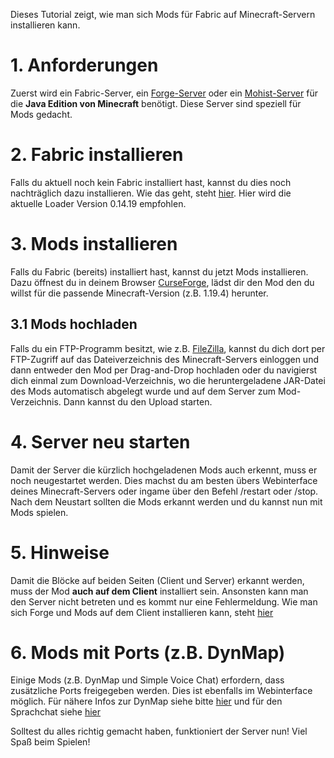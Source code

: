 Dieses Tutorial zeigt, wie man sich Mods für Fabric auf Minecraft-Servern installieren kann.

# 1. Anforderungen
Zuerst wird ein Fabric-Server, ein [Forge-Server](minecraft-server/mods-installieren-forge.md) oder ein [Mohist-Server](minecraft-server/mods-und-plugins.md) für die <b>Java Edition von Minecraft</b> benötigt. Diese Server sind speziell für Mods gedacht.

# 2. Fabric installieren
Falls du aktuell noch kein Fabric installiert hast, kannst du dies noch nachträglich dazu installieren. Wie das geht, steht [hier](minecraft-server/version-wechseln.md). Hier wird die aktuelle Loader Version 0.14.19 empfohlen.

# 3. Mods installieren
Falls du Fabric (bereits) installiert hast, kannst du jetzt Mods installieren. Dazu öffnest du in deinem Browser [CurseForge](https://curseforge.com/minecraft/mc-mods), lädst dir den Mod den du willst für die passende Minecraft-Version (z.B. 1.19.4) herunter.

## 3.1 Mods hochladen
Falls du ein FTP-Programm besitzt, wie z.B. [FileZilla](http://filezilla-project.org/), kannst du dich dort per FTP-Zugriff auf das Dateiverzeichnis des Minecraft-Servers einloggen und dann entweder den Mod per Drag-and-Drop hochladen oder du navigierst dich einmal zum Download-Verzeichnis, wo die heruntergeladene JAR-Datei des Mods automatisch abgelegt wurde und auf dem Server zum Mod-Verzeichnis. Dann kannst du den Upload starten.

# 4. Server neu starten
Damit der Server die kürzlich hochgeladenen Mods auch erkennt, muss er noch neugestartet werden. Dies machst du am besten übers Webinterface deines Minecraft-Servers oder ingame über den Befehl /restart oder /stop. Nach dem Neustart sollten die Mods erkannt werden und du kannst nun mit Mods spielen.

# 5. Hinweise
Damit die Blöcke auf beiden Seiten (Client und Server) erkannt werden, muss der Mod <b>auch auf dem Client</b> installiert sein. Ansonsten kann man den Server nicht betreten und es kommt nur eine Fehlermeldung. Wie man sich Forge und Mods auf dem Client installieren kann, steht [hier](https://fabricmc.net/wiki/de:tutorial:adding_mods#:~:text=Um%20dem%20Fabric%2DClient%20eine,sie%20in%20diesem%20Ordner%20ab.)

# 6. Mods mit Ports (z.B. DynMap)
Einige Mods (z.B. DynMap und Simple Voice Chat) erfordern, dass zusätzliche Ports freigegeben werden. Dies ist ebenfalls im Webinterface möglich. Für nähere Infos zur DynMap siehe bitte [hier](minecraft-server/weltkarte.md) und für den Sprachchat siehe [hier](minecraft-server/sprachchat.md)

Solltest du alles richtig gemacht haben, funktioniert der Server nun! Viel Spaß beim Spielen!
